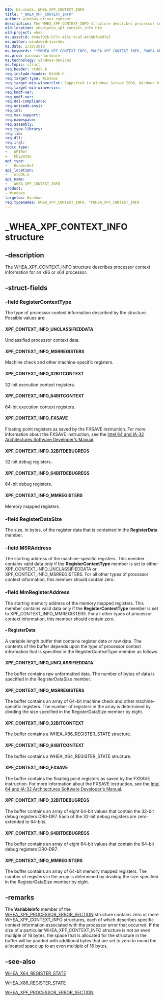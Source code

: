 ```yaml
---
UID: NS:ntddk._WHEA_XPF_CONTEXT_INFO
title: "_WHEA_XPF_CONTEXT_INFO"
author: windows-driver-content
description: The WHEA_XPF_CONTEXT_INFO structure describes processor context information for an x86 or x64 processor.
old-location: whea\whea_xpf_context_info.htm
old-project: whea
ms.assetid: 044af92b-b77c-415c-9ca5-4436bfe497e5
ms.author: windowsdriverdev
ms.date: 2/20/2018
ms.keywords: "*PWHEA_XPF_CONTEXT_INFO, PWHEA_XPF_CONTEXT_INFO, PWHEA_XPF_CONTEXT_INFO structure pointer [WHEA Drivers and Applications], WHEA_XPF_CONTEXT_INFO, WHEA_XPF_CONTEXT_INFO structure [WHEA Drivers and Applications], _WHEA_XPF_CONTEXT_INFO, ntddk/PWHEA_XPF_CONTEXT_INFO, ntddk/WHEA_XPF_CONTEXT_INFO, whea.whea_xpf_context_info, whearef_3e1bae81-9b21-4b0c-bd86-b957afb95713.xml"
ms.prod: windows-hardware
ms.technology: windows-devices
ms.topic: struct
req.header: ntddk.h
req.include-header: Ntddk.h
req.target-type: Windows
req.target-min-winverclnt: Supported in Windows Server 2008, Windows Vista SP1, and later versions of Windows.
req.target-min-winversvr: 
req.kmdf-ver: 
req.umdf-ver: 
req.ddi-compliance: 
req.unicode-ansi: 
req.idl: 
req.max-support: 
req.namespace: 
req.assembly: 
req.type-library: 
req.lib: 
req.dll: 
req.irql: 
topic_type:
-	APIRef
-	kbSyntax
api_type:
-	HeaderDef
api_location:
-	ntddk.h
api_name:
-	WHEA_XPF_CONTEXT_INFO
product:
- Windows
targetos: Windows
req.typenames: WHEA_XPF_CONTEXT_INFO, *PWHEA_XPF_CONTEXT_INFO
---
```


# _WHEA_XPF_CONTEXT_INFO structure


## -description


The WHEA_XPF_CONTEXT_INFO structure describes processor context information for an x86 or x64 processor.


## -struct-fields




### -field RegisterContextType

The type of processor context information described by the structure. Possible values are:





#### XPF_CONTEXT_INFO_UNCLASSIFIEDDATA

Unclassified processor context data.



#### XPF_CONTEXT_INFO_MSRREGISTERS

Machine check and other machine-specific registers.



#### XPF_CONTEXT_INFO_32BITCONTEXT

32-bit execution context registers.



#### XPF_CONTEXT_INFO_64BITCONTEXT

64-bit execution context registers.



#### XPF_CONTEXT_INFO_FXSAVE

Floating point registers as saved by the FXSAVE instruction. For more information about the FXSAVE instruction, see the <a href="http://go.microsoft.com/fwlink/p/?linkid=78804">Intel 64 and IA-32 Architectures Software Developer's Manual</a>.



#### XPF_CONTEXT_INFO_32BITDEBUGREGS

32-bit debug registers.



#### XPF_CONTEXT_INFO_64BITDEBUGREGS

64-bit debug registers.



#### XPF_CONTEXT_INFO_MMREGISTERS

Memory mapped registers.


### -field RegisterDataSize

The size, in bytes, of the register data that is contained in the <b>RegisterData</b> member.


### -field MSRAddress

The starting address of the machine-specific registers. This member contains valid data only if the <b>RegisterContextType</b> member is set to either XPF_CONTEXT_INFO_UNCLASSIFIEDDATA or XPF_CONTEXT_INFO_MSRREGISTERS. For all other types of processor context information, this member should contain zero.


### -field MmRegisterAddress

The starting memory address of the memory mapped registers. This member contains valid data only if the <b>RegisterContextType</b> member is set to XPF_CONTEXT_INFO_MMREGISTERS. For all other types of processor context information, this member should contain zero.


#### - RegisterData

A variable length buffer that contains register data or raw data. The contents of the buffer depends upon the type of processor context information that is specified in the RegisterContextType member as follows:






#### XPF_CONTEXT_INFO_UNCLASSIFIEDDATA

The buffer contains raw unformatted data. The number of bytes of data is specified in the RegisterDataSize member. 





#### XPF_CONTEXT_INFO_MSRREGISTERS

The buffer contains an array of 64-bit machine check and other machine-specific registers. The number of registers in the array is determined by dividing the size specified in the RegisterDataSize member by eight. 





#### XPF_CONTEXT_INFO_32BITCONTEXT

The buffer contains a WHEA_X86_REGISTER_STATE structure.



#### XPF_CONTEXT_INFO_64BITCONTEXT

The buffer contains a WHEA_X64_REGISTER_STATE structure.



#### XPF_CONTEXT_INFO_FXSAVE

The buffer contains the floating point registers as saved by the FXSAVE instruction. For more information about the FXSAVE instruction, see the  <a href="http://go.microsoft.com/fwlink/p/?linkid=78804">Intel 64 and IA-32 Architectures Software Developer's Manual</a>. 





#### XPF_CONTEXT_INFO_32BITDEBUGREGS

The buffer contains an array of eight 64-bit values that contain the 32-bit debug registers DR0-DR7. Each of the 32-bit debug registers are zero-extended to 64-bits.



#### XPF_CONTEXT_INFO_64BITDEBUGREGS

The buffer contains an array of eight 64-bit values that contain the 64-bit debug registers DR0-DR7.



#### XPF_CONTEXT_INFO_MMREGISTERS

The buffer contains an array of 64-bit memory mapped registers. The number of registers in the array is determined by dividing the size specified in the RegisterDataSize member by eight.


## -remarks



The <b>VariableInfo</b> member of the <a href="https://msdn.microsoft.com/library/windows/hardware/ff560655">WHEA_XPF_PROCESSOR_ERROR_SECTION</a> structure contains zero or more WHEA_XPF_CONTEXT_INFO structures, each of which describes specific context information associated with the processor error that occurred. If the size of a particular WHEA_XPF_CONTEXT_INFO structure is not an even multiple of 16 bytes, the space that is allocated for the structure in the buffer will be padded with additional bytes that are set to zero to round the allocated space up to an even multiple of 16 bytes.




## -see-also




<a href="https://msdn.microsoft.com/library/windows/hardware/ff560631">WHEA_X64_REGISTER_STATE</a>



<a href="https://msdn.microsoft.com/library/windows/hardware/ff560634">WHEA_X86_REGISTER_STATE</a>



<a href="https://msdn.microsoft.com/library/windows/hardware/ff560655">WHEA_XPF_PROCESSOR_ERROR_SECTION</a>
 

 

